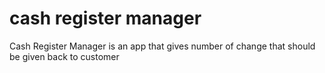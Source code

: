 # cash register manager
 
Cash Register Manager is an app that gives number of change that should be given back to customer
